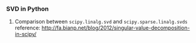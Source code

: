 ### SVD in Python  
1) Comparison between `scipy.linalg.svd` and `scipy.sparse.linalg.svds`  
reference: http://fa.bianp.net/blog/2012/singular-value-decomposition-in-scipy/  

